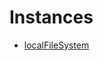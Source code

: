 # Instances

* [localFileSystem](/reference-js/Modules/uxp/Persistent%20File%20Storage/Instances/localFileSystem/)
